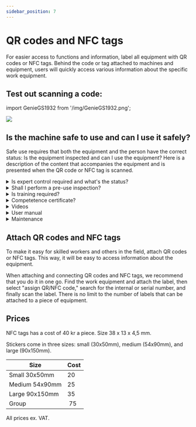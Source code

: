 ```yaml
---
sidebar_position: 7
---
```


# QR codes and NFC tags

For easier access to functions and information, label all equipment with QR codes or NFC tags. Behind the code or tag attached to machines and equipment, users will quickly access various information about the specific work equipment.

## Test out scanning a code:

import GenieGS1932 from '/img/GenieGS1932.png';

<img src={GenieGS1932} style={{width:250}} />

## Is the machine safe to use and can I use it safely?

Safe use requires that both the equipment and the person have the correct status: Is the equipment inspected and can I use the equipment? Here is a description of the content that accompanies the equipment and is presented when the QR code or NFC tag is scanned.

<details>
  <summary>Is expert control required and what's the status?</summary>
  <p>Check if the machine has been inspected and see details of the latest inspection. Everyone who scans the QR code or NFC tag will find this information.</p>
</details>

<details>
  <summary>Shall I perform a pre-use inspection?</summary>
  <p>A reminder to check the machine before use and to log it. The inspection can be confirmed with or without a checklist. The inspection is valid for 12 hours, and follows the individual person. The log is available to the machine owner.</p>
</details>

<details>
  <summary>Is training required?</summary>
  <p>Check your own status or do a training.</p>
</details>

<details>
  <summary>Competetence certificate?</summary>
  <p>View competence certificate requirements, check your own status or upload your document.</p>
</details>

<details>
  <summary>Videos</summary>
  <p>Find videos for the equipment.</p>
</details>

<details>
  <summary>User manual</summary>
  <p>Find the relevant user manual. Remember that having an available user manual for machines is required.</p>
</details>

<details>
  <summary>Maintenance</summary>
  <p>Start logging maintenance. Maintenance can be performed with or without a checklist. The log is available to the machine owner. Maintenance is an additional module.</p>
</details>

## Attach QR codes and NFC tags

To make it easy for skilled workers and others in the field, attach QR codes or NFC tags. This way, it will be easy to access information about the equipment.

When attaching and connecting QR codes and NFC tags, we recommend that you do it in one go. Find the work equipment and attach the label, then select "assign QR/NFC code," search for the internal or serial number, and finally scan the label. There is no limit to the number of labels that can be attached to a piece of equipment.

## Prices

NFC tags has a cost of 40 kr a piece. Size 38 x 13 x 4,5 mm.

Stickers come in three sizes: small (30x50mm), medium (54x90mm), and large (90x150mm).

Size    |Cost| 
| ------------|----|
| Small 30x50mm| 20|
| Medium 54x90mm | 25| 
| Large 90x150mm| 35|
| Group | 75| 

All prices ex. VAT.